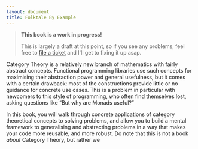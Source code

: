 ```yaml
---
layout: document
title: Folktale By Example
---
```


> **This book is a work in progress!**
>
> This is largely a draft at this point, so if you see any problems, feel free
> to [file a ticket](https://github.com/folktale/folktale.github.io/issues) and
> I'll get to fixing it up asap.


Category Theory is a relatively new branch of mathematics with fairly abstract
concepts. Functional programming libraries use such concepts for maximising
their abstraction power and general usefulness, but it comes with a certain
drawback: most of the constructions provide little or no guidance for concrete
use cases. This is a problem in particular with newcomers to this style of
programming, who often find themselves lost, asking questions like “But why are
Monads useful?”

In this book, you will walk through concrete applications of category
theoretical concepts to solving problems, and allow you to build a mental
framework to generalising and abstracting problems in a way that makes your
code more reusable, and more robust. Do note that this is not a book *about*
Category Theory, but rather we 
